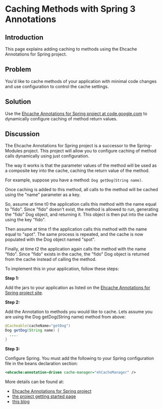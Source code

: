 ---
---
# Caching Methods with Spring 3 Annotations



## Introduction
This page explains adding caching to methods using the Ehcache Annotations for Spring project.

## Problem

You'd like to cache methods of your application with minimal code changes and use configuration to control the cache settings.

## Solution

Use the [Ehcache Annotations for Spring project at code.google.com](http://code.google.com/p/ehcache-spring-annotations/) to dynamically configure caching of method return values.

## Discussion

The Ehcache Annotations for Spring project is a successor to the Spring-Modules project. This project will allow you to configure caching of method calls dynamically using just configuration.

The way it works is that the parameter values of the method will be used as a composite key into the cache, caching the return value of the method.

For example, suppose you have a method: `Dog getDog(String name)`.

Once caching is added to this method, all calls to the method will be cached using the "name" parameter as a key.

So, assume at time t0 the application calls this method with the name equal to "fido". Since "fido" doesn't exist, the method is allowed to run, generating the "fido" Dog object, and returning it. This object is then put into the cache using the key "fido".

Then assume at time t1 the application calls this method with the name equal to "spot". The same process is repeated, and the cache is now populated with the Dog object named "spot".

Finally, at time t2 the application again calls the method with the name "fido". Since "fido" exists in the cache, the "fido" Dog object is returned from the cache instead of calling the method.

To implement this in your application, follow these steps:

**Step 1:**

Add the jars to your application as listed on the [Ehcache Annotations for Spring project site](http://code.google.com/p/ehcache-spring-annotations).

**Step 2:**

Add the Annotation to methods you would like to cache. Lets assume you are using the Dog getDog(String name) method from above:

~~~ java
@Cacheable(cacheName="getDog")
Dog getDog(String name) {
  ....
}
~~~

**Step 3:**

Configure Spring. You must add the following to your Spring configuration file in the beans declaration section:

~~~ xml
<ehcache:annotation-driven cache-manager="ehCacheManager" />
~~~

More details can be found at:

* [Ehcache Annotations for Spring project](http://code.google.com/p/ehcache-spring-annotations)
* [the project getting started page](http://code.google.com/p/ehcache-spring-annotations/wiki/UsingCacheable)
* [this blog](http://www.jeviathon.com/2010/04/caching-java-methods-with-spring-3.html)
